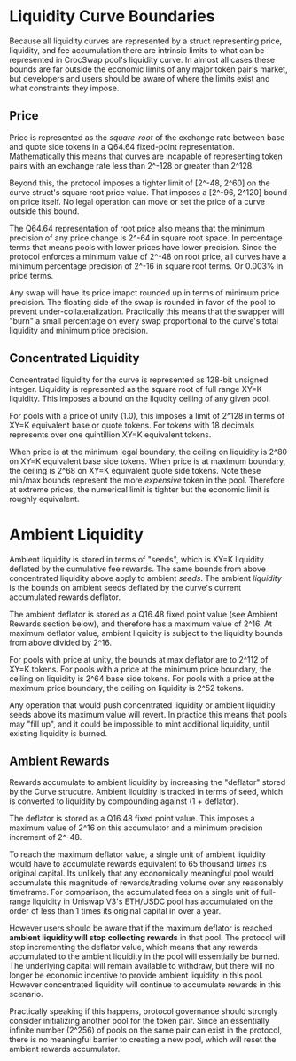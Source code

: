 # Liquidity Curve Boundaries

Because all liquidity curves are represented by a struct representing price, liquidity, and fee accumulation there are intrinsic limits to what can be represented in CrocSwap pool's liquidity curve. In almost all cases these bounds are far outside the economic limits of any major token pair's market, but developers and users should be aware of where the limits exist and what constraints they impose.

## Price

Price is represented as the *square-root* of the exchange rate between base and quote side tokens in a Q64.64 fixed-point representation. Mathematically this means that curves are incapable of representing token pairs with an exchange rate less than 2^-128 or greater than 2^128. 

Beyond this, the protocol imposes a tighter limit of [2^-48, 2^60] on the curve struct's square root price value. That imposes a [2^-96, 2^120] bound on price itself. No legal operation can move or set the price of a curve outside this bound.

The Q64.64 representation of root price also means that the minimum precision of any price change is 2^-64 in square root space. In percentage terms that means pools with lower prices have lower precision. Since the protocol enforces a minimum value of 2^-48 on root price, all curves have a minimum percentage precision of 2^-16 in square root terms. Or 0.003% in price terms. 

Any swap will have its price imapct rounded up in terms of minimum price precision. The floating side of the swap is rounded in favor of the pool to prevent under-collateralization. Practically this means that the swapper will "burn" a small percentage on every swap proportional to the curve's total liquidity and minimum price precision. 

## Concentrated Liquidity

Concentrated liquidity for the curve is represented as 128-bit unsigned integer. Liquidity is represented as the square root of full range XY=K liquidity. This imposes a bound on the liqudity
ceiling of any given pool. 

For pools with a price of unity (1.0), this imposes a limit of 2^128 in terms of XY=K equivalent base or  quote tokens. For tokens with 18 decimals represents over one quintillion XY=K equivalent tokens.

When price is at the minimum legal boundary, the ceiling on liquidity is 2^80 on XY=K equivalent base side tokens. When price is at maximum boundary, the ceiling is 2^68 on XY=K equivalent quote side tokens. Note these min/max bounds represent the more *expensive* token in the pool. Therefore at extreme prices, the numerical limit is tighter but the economic limit is roughly equivalent. 

# Ambient Liquidity

Ambient liquidity is stored in terms of "seeds", which is XY=K liquidity deflated by the cumulative fee rewards. The same bounds from above concentrated liquidity above apply to ambient *seeds*. The ambient *liquidity* is the bounds on ambient seeds deflated by the curve's current accumulated rewards deflator.

The ambient deflator is stored as a Q16.48 fixed point value (see Ambient Rewards section below), and therefore has a maximum value of 2^16. At maximum deflator value, ambient liquidity is subject to the liquidity bounds from above divided by 2^16. 

For pools with price at unity, the bounds at max deflator are to 2^112 of XY=K tokens. For pools with a price at the minimum price boundary, the ceiling on liquidity is 2^64 base side tokens. For pools with a price at the maximum price boundary, the ceiling on liquidity is 2^52 tokens. 

Any operation that would push concentrated liquidity or ambient liquidity seeds above its maximum value will revert. In practice this means that pools may "fill up", and it could be impossible to mint additional liquidity, until existing liquidity is burned.

## Ambient Rewards

Rewards accumulate to ambient liquidity by increasing the "deflator" stored by the Curve strucutre. Ambient liquidity is tracked in terms of seed, which is converted to liquidity by compounding against (1 + deflator).

The deflator is stored as a Q16.48 fixed point value. This imposes a maximum value of 2^16 on this accumulator and a minimum precision increment of 2^-48.

To reach the maximum deflator value, a single unit of ambient liquidity would have to accumulate rewards equivalent to 65 thousand *times* its original capital. Its unlikely that any economically meaningful pool would accumulate this magnitude of rewards/trading volume over any reasonably timeframe. For comparison, the accumulated fees on a single unit of full-range liquidity in Uniswap V3's ETH/USDC pool has accumulated on the order of less than 1 times its original capital in over a year. 

However users should be aware that if the maximum deflator is reached **ambient liquidity will stop collecting rewards** in that pool. The protocol will stop incrementing the deflator value, which means that any rewards accumulated to the ambient liquidity in the pool will essentially be burned. The underlying capital will remain available to withdraw, but there will no longer be economic incentive to provide ambient liquidity in this pool. However concentrated liquidity will continue to accumulate rewards in this scenario.

Practically speaking if this happens, protocol governance should strongly consider initializing another pool for the token pair. Since an essentially infinite number (2^256) of pools on the same pair can exist in the protocol, there is no meaningful barrier to creating a new pool, which will reset the ambient rewards accumulator. 